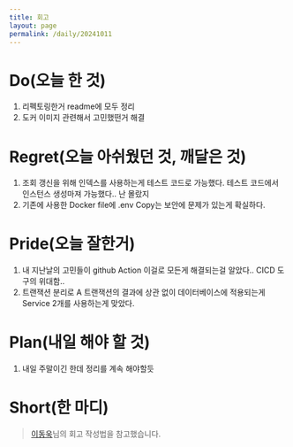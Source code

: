 ```yaml
---
title: 회고
layout: page
permalink: /daily/20241011
---
```


# Do(오늘 한 것)
1. 리펙토링한거 readme에 모두 정리
2. 도커 이미지 관련해서 고민했떤거 해결

# Regret(오늘 아쉬웠던 것, 깨달은 것)
1. 조회 갱신을 위해 인덱스를 사용하는게 테스트 코드로 가능했다. 테스트 코드에서 인스턴스 생성마져 가능했다.. 난 몰랐지 
2. 기존에 사용한 Docker file에 .env Copy는 보안에 문제가 있는게 확실하다.
# Pride(오늘 잘한거)
1. 내 지난날의 고민들이 github Action 이걸로 모든게 해결되는걸 알았다.. CICD 도구의 위대함.. 
2. 트랜잭션 분리로 A 트랜잭션의 결과에 상관 없이 데이터베이스에 적용되는게 Service 2개를 사용하는게 맞았다.
# Plan(내일 해야 할 것)
1. 내일 주말이긴 한데 정리를 계속 해야할듯 

# Short(한 마디)

> [이동욱](https://dongwooklee96.github.io/)님의 회고 작성법을 참고했습니다.